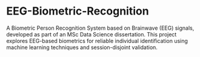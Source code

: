 # EEG-Biometric-Recognition
A Biometric Person Recognition System based on Brainwave (EEG) signals, developed as part of an MSc Data Science dissertation. This project explores EEG-based biometrics for reliable individual identification using machine learning techniques and session-disjoint validation. 
